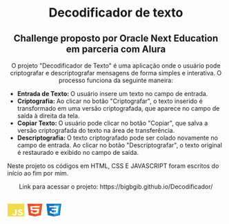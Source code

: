 <h1 align="center"> Decodificador de texto </h1>
<h2 align="center"> Challenge proposto por Oracle Next Education em parceria com Alura </h2>
<p align="center"> O projeto "Decodificador de Texto" é uma aplicação onde o usuário pode criptografar e descriptografar mensagens de forma simples e interativa. O processo funciona da seguinte maneira: </p>
<ul>
  <li> <strong> Entrada de Texto: </strong> O usuário insere um texto no campo de entrada. </li>
  <li> <strong> Criptografia: </strong> Ao clicar no botão "Criptografar", o texto inserido é transformado em uma versão criptografada, que aparece no campo de saída à direita da tela. </li>
  <li> <strong> Copiar Texto: </strong> O usuário pode clicar no botão "Copiar", que salva a versão criptografada do texto na área de transferência. </li>
  <li> <strong> Descriptografia: </strong> O texto criptografado pode ser colado novamente no campo de entrada. Ao clicar no botão "Descriptografar", o texto original é restaurado e exibido no campo de saída. </li>
</ul>
<p> Neste projeto os códigos em HTML, CSS E JAVASCRIPT foram escritos do início ao fim por mim.</p>
<p align="center"> Link para acessar o projeto: https://bigbgib.github.io/Decodificador/ </p>

<div style="display: inline_block"><br>
  <img align="center" alt="Gabi-Js" height="30" width="40" src="https://raw.githubusercontent.com/devicons/devicon/master/icons/javascript/javascript-plain.svg">
  <img align="center" alt="Gabi-HTML" height="30" width="40" src="https://raw.githubusercontent.com/devicons/devicon/master/icons/html5/html5-original.svg">
  <img align="center" alt="Gabi-CSS" height="30" width="40" src="https://raw.githubusercontent.com/devicons/devicon/master/icons/css3/css3-original.svg">
</div>


